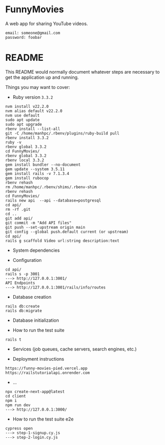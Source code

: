 # FunnyMovies
A web app for sharing YouTube videos.

```
email: someone@gmail.com
password: foobar
```

# README 

This README would normally document whatever steps are necessary to get the
application up and running.

Things you may want to cover:

* Ruby version ```3.3.2```
```
nvm install v22.2.0
nvm alias default v22.2.0
nvm use default
sudo apt update
sudo apt upgrade
rbenv install --list-all
git -C /home/manhpc/.rbenv/plugins/ruby-build pull
rbenv install 3.3.2
ruby -v
rbenv global 3.3.2
cd FunnyMovies/
rbenv global 3.3.2
rbenv local 3.3.2
gem install bundler --no-document
gem update --system 3.5.11
gem install rails -v 7.1.3.4
gem install rubocop
rbenv rehash
rm /home/manhpc/.rbenv/shims/.rbenv-shim
rbenv rehash
cd FunnyMovies/
rails new api  --api --database=postgresql
cd api/
rm -rf .git
cd ..
git add api/
git commit -m "Add API files"
git push --set-upstream origin main
git config --global push.default current (or upstream)
cd api/
rails g scaffold Video url:string description:text
```
* System dependencies

* Configuration
```
cd api/
rails s -p 3001
---> http://127.0.0.1:3001/
API Endpoints
---> http://127.0.0.1:3001/rails/info/routes 
```
* Database creation
```
rails db:create
rails db:migrate
```
* Database initialization

* How to run the test suite
```
rails t
```

* Services (job queues, cache servers, search engines, etc.)

* Deployment instructions
```
https://funny-movies-pied.vercel.app
https://railstutorialapi.onrender.com
```

* ...

```
npx create-next-app@latest
cd client
npm i 
npm run dev
---> http://127.0.0.1:3000/
```
* How to run the test suite e2e
```
cypress open
---> step-1-signup.cy.js
---> step-2-login.cy.js
```

